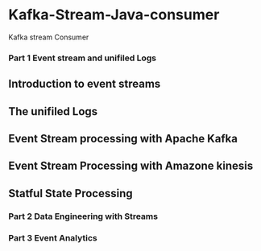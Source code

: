 # Kafka-Stream-Java-consumer
Kafka stream Consumer 
### Part 1 Event stream and unifiled Logs
## Introduction to event streams 
## The unifiled Logs
## Event Stream processing with Apache Kafka
## Event Stream Processing with Amazone kinesis
## Statful State Processing
### Part 2 Data Engineering with Streams
### Part 3 Event Analytics
